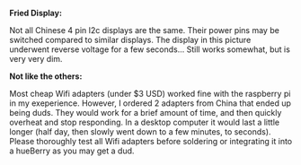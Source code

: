 **Fried Display:**

Not all Chinese 4 pin I2c displays are the same. Their power pins may be switched compared to similar displays. 
The display in this picture underwent reverse voltage for a few seconds... Still works somewhat, but is very very dim. 


**Not like the others:**

Most cheap Wifi adapters (under $3 USD) worked fine with the raspberry pi in my exeperience. However, I ordered 2 
adapters from China that ended up being duds. They would work for a brief amount of time, and then quickly overheat and stop responding. 
In a desktop computer it would last a little longer (half day, then slowly went down to a few minutes, to seconds). Please thoroughly test all 
Wifi adapters before soldering or integrating it into a hueBerry as you may get a dud. 